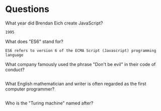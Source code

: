 # Questions

What year did Brendan Eich create JavaScript?

```
1995
```

What does "ES6" stand for?

```
ES6 refers to version 6 of the ECMA Script (Javascript) programming language
```

What company famously used the phrase "Don't be evil" in their code of conduct?

```

```

What English mathematician and writer is often regarded as the first computer programmer?

```

```

Who is the "Turing machine" named after?

```

```

